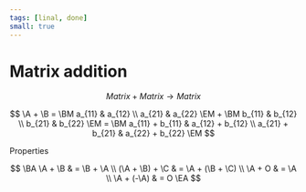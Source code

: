 ```yaml
---
tags: [linal, done]
small: true
---
```


# Matrix addition

$$
Matrix + Matrix \to Matrix
$$

$$
	\A + \B =
	\BM a_{11} & a_{12} \\ a_{21} & a_{22} \EM
	+
	\BM b_{11} & b_{12} \\ b_{21} & b_{22} \EM
	=
	\BM
		a_{11} + b_{11} & a_{12} + b_{12} \\
		a_{21} + b_{21} & a_{22} + b_{22}
	\EM
$$

Properties

$$
\BA
	\A + \B & = \B + \A \\
	(\A + \B) + \C & = \A + (\B + \C) \\
	\A + O & = \A \\
	\A + (-\A) & = O
\EA
$$
